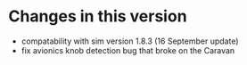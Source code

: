 # Changes in this version

* compatability with sim version 1.8.3 (16 September update)
* fix avionics knob detection bug that broke on the Caravan